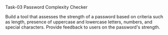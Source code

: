 
Task-03
Password Complexity Checker

Build a tool that assesses the strength of a password based 
on criteria such as length, presence of uppercase and lowercase letters,
numbers, and special characters. Provide feedback to users on the password's strength.
